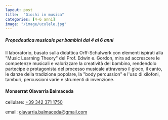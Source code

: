 ```yaml
---
layout: post
title:  "Giochi in musica"
categories: [4-6 anni]
image: "/image/uculele.jpg"
---
```


##### Propedeutica musicale per bambini dai 4 ai 6 anni

Il laboratorio, basato sulla didattica Orff-Schulwerk con elementi ispirati alla "Music Learning Theory" del Prof. Edwin e. Gordon, mira ad accrescere le competenze musicali e valorizzare la creatività del bambino, rendendolo partecipe e protagonista del processo musicale attraverso il gioco, il canto, le danze della tradizione popolare, la "body percussion" e l'uso di xilofoni, tamburi, percussioni varie e strumenti di invenzione.

#### **Monserrat Olavarria Balmaceda**

cellulare: [+39 342 371 1750](tel:+393423711750)

email: [olavarria.balmaceda\@gmail.com](mailto:olavarria.balmaceda@gmail.com)
